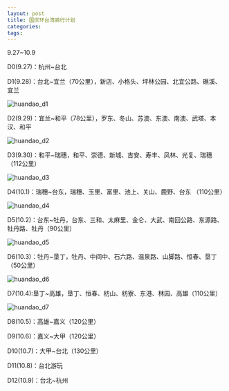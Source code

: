 ```yaml
---
layout: post
title: 国庆环台湾骑行计划
categories:
tags:
---
```


9.27~10.9

D0(9.27)：杭州~台北

D1(9.28)：台北~宜兰（70公里），新店、小格头、坪林公园、北宜公路、礁溪、宜兰

![huandao_d1](myimg/huandao_d1.png)

D2(9.29)：宜兰~和平（78公里），罗东、冬山、苏澳、东澳、南澳、武塔、本汉、和平

![huandao_d2](myimg/huandao_d2.png)

D3(9.30)：和平~瑞穗，和平、崇德、新城、吉安、寿丰、凤林、光复、瑞穗（112公里）

![huandao_d3](myimg/huandao_d3.png)

D4(10.1)：瑞穗~台东，瑞穗、玉里、富里、池上、关山、鹿野、台东 （110公里）

![huandao_d4](myimg/huandao_d4.png)

D5(10.2)：台东~牡丹，台东、三和、太麻里、金仑、大武、南回公路、东源路、牡丹路、牡丹（90公里）

![huandao_d5](myimg/huandao_d5.png)

D6(10.3)：牡丹~垦丁，牡丹、中间中、石六路、温泉路、山脚路、恒春、垦丁（50公里）

![huandao_d6](myimg/huandao_d6.png)

D7(10.4):垦丁~高雄，垦丁、恒春、枋山、枋寮、东港、林园、高雄（110公里）

![huandao_d7](myimg/huandao_d7.png)

D8(10.5)：高雄~嘉义（120公里）

D9(10.6)：嘉义~大甲（120公里）

D10(10.7)：大甲~台北（130公里）

D11(10.8)：台北游玩

D12(10.9)：台北~杭州
